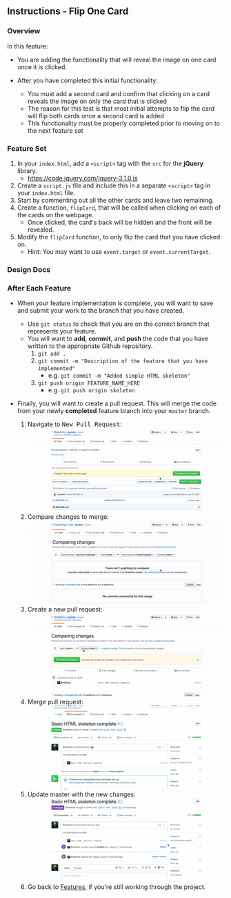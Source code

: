 Instructions - Flip One Card
--

### Overview

In this feature:
  - You are adding the functionality that will reveal the image on one card once it is clicked.

  - After you have completed this initial functionality:
    - You must add a second card and confirm that clicking on a card reveals the image on only the card that is clicked
    - The reason for this test is that most initial attempts to flip the card will flip both cards once a second card is added
    - This functionality must be properly completed prior to moving on to the next feature set

### Feature Set

1. In your `index.html`, add a `<script>` tag with the `src` for the **jQuery** library.
   - https://code.jquery.com/jquery-3.1.0.js
2. Create a `script.js` file and include this in a separate `<script>` tag in your `index.html` file.
3. Start by commenting out all the other cards and leave two remaining.
4. Create a function, `flipCard`, that will be called when clicking on each of the cards on the webpage.
   - Once clicked, the card's back will be hidden and the front will be revealed.
5. Modify the `flipCard` function, to only flip the card that you have clicked on.
   - Hint: You may want to use `event.target` or `event.currentTarget`.

### Design Docs

<!-- TODO Will have design docs located here

- Bullet
![Alt-text-for-image](/path/to/image.jpg)

-->


### After Each Feature

- When your feature implementation is complete, you will want to save and submit your work to the branch that you have created.
  - Use `git status` to check that you are on the correct branch that represents your feature.
  - You will want to **add**, **commit**, and **push** the code that you have written to the appropriate Github repository.
    1. `git add .`
    2. `git commit -m "Description of the feature that you have implemented"`
       - e.g. `git commit -m "Added simple HTML skeleton"`
    3. `git push origin FEATURE_NAME_HERE`
       - e.g. `git push origin skeleton`

- Finally, you will want to create a pull request. This will merge the code from your newly **completed** feature branch into your `master` branch.

  1. Navigate to <kbd>New Pull Request</kbd>:
  ![Navigate to pull requests](../post-feature/navigate-to-pull-request.gif)
  2. Compare changes to merge:
  ![Compare changes to merge](../post-feature/compare-changes.gif)
  3. Create a new pull request:
  ![Create new pull request](../post-feature/create-pull-request.gif)
  4. Merge pull request:
  ![Merge pull request](../post-feature/merge-pull-request.gif)
  5. Update master with the new changes:
  ![Update master](../post-feature/pull-new-changes.gif)
  6. Go back to [Features](../../README.md#features), if you're still working through the project.

